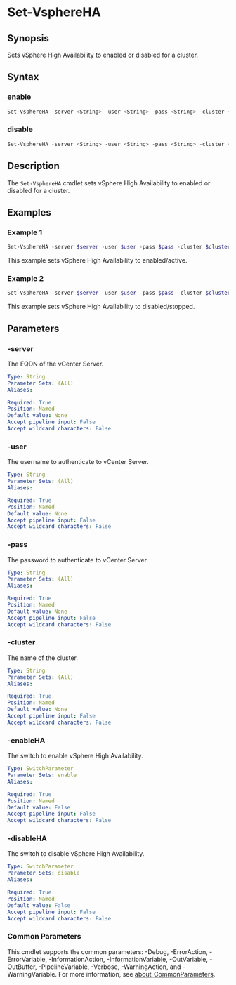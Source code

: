 # Set-VsphereHA

## Synopsis

Sets vSphere High Availability to enabled or disabled for a cluster.

## Syntax

### enable

```powershell
Set-VsphereHA -server <String> -user <String> -pass <String> -cluster <String> [-enableHA] [<CommonParameters>]
```

### disable

```powershell
Set-VsphereHA -server <String> -user <String> -pass <String> -cluster <String> [-disableHA] [<CommonParameters>]
```

## Description

The `Set-VsphereHA` cmdlet sets vSphere High Availability to enabled or disabled for a cluster.

## Examples

### Example 1

```powershell
Set-VsphereHA -server $server -user $user -pass $pass -cluster $cluster -enable
```

This example sets vSphere High Availability to enabled/active.

### Example 2

```powershell
Set-VsphereHA -server $server -user $user -pass $pass -cluster $cluster -disable
```

This example sets vSphere High Availability to disabled/stopped.

## Parameters

### -server

The FQDN of the vCenter Server.

```yaml
Type: String
Parameter Sets: (All)
Aliases:

Required: True
Position: Named
Default value: None
Accept pipeline input: False
Accept wildcard characters: False
```

### -user

The username to authenticate to vCenter Server.

```yaml
Type: String
Parameter Sets: (All)
Aliases:

Required: True
Position: Named
Default value: None
Accept pipeline input: False
Accept wildcard characters: False
```

### -pass

The password to authenticate to vCenter Server.

```yaml
Type: String
Parameter Sets: (All)
Aliases:

Required: True
Position: Named
Default value: None
Accept pipeline input: False
Accept wildcard characters: False
```

### -cluster

The name of the cluster.

```yaml
Type: String
Parameter Sets: (All)
Aliases:

Required: True
Position: Named
Default value: None
Accept pipeline input: False
Accept wildcard characters: False
```

### -enableHA

The switch to enable vSphere High Availability.

```yaml
Type: SwitchParameter
Parameter Sets: enable
Aliases:

Required: True
Position: Named
Default value: False
Accept pipeline input: False
Accept wildcard characters: False
```

### -disableHA

The switch to disable vSphere High Availability.

```yaml
Type: SwitchParameter
Parameter Sets: disable
Aliases:

Required: True
Position: Named
Default value: False
Accept pipeline input: False
Accept wildcard characters: False
```

### Common Parameters

This cmdlet supports the common parameters: -Debug, -ErrorAction, -ErrorVariable, -InformationAction, -InformationVariable, -OutVariable, -OutBuffer, -PipelineVariable, -Verbose, -WarningAction, and -WarningVariable. For more information, see [about_CommonParameters](http://go.microsoft.com/fwlink/?LinkID=113216).

